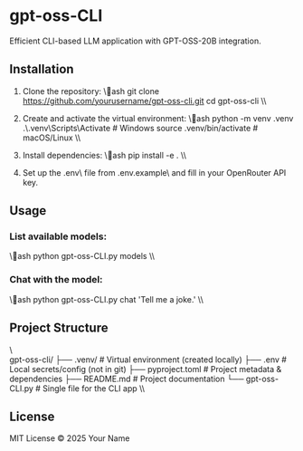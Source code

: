 # gpt-oss-CLI

Efficient CLI-based LLM application with GPT-OSS-20B integration.

## Installation

1. Clone the repository:
   \\\ash
   git clone https://github.com/yourusername/gpt-oss-cli.git
   cd gpt-oss-cli
   \\\

2. Create and activate the virtual environment:
   \\\ash
   python -m venv .venv
   .\\.venv\\Scripts\\Activate # Windows
   source .venv/bin/activate # macOS/Linux
   \\\

3. Install dependencies:
   \\\ash
   pip install -e .
   \\\

4. Set up the \.env\ file from \.env.example\ and fill in your OpenRouter API key.

## Usage

### List available models:

\\\ash
python gpt-oss-CLI.py models
\\\

### Chat with the model:

\\\ash
python gpt-oss-CLI.py chat 'Tell me a joke.'
\\\

## Project Structure

\\\
gpt-oss-cli/
├── .venv/ # Virtual environment (created locally)
├── .env # Local secrets/config (not in git)
├── pyproject.toml # Project metadata & dependencies
├── README.md # Project documentation
└── gpt-oss-CLI.py # Single file for the CLI app
\\\

## License

MIT License © 2025 Your Name
